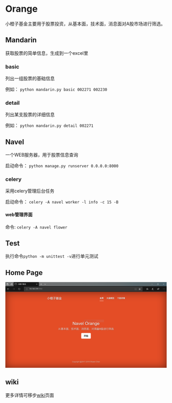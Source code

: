 # Orange

小橙子基金主要用于股票投资，从基本面，技术面，消息面对A股市场进行筛选。

## Mandarin

获取股票的简单信息，生成到一个excel里

### basic

列出一组股票的基础信息

例如： `python mandarin.py basic 002271 002230`

### detail

列出某支股票的详细信息

例如： `python mandarin.py detail 002271`

## Navel

一个WEB服务器，用于股票信息查询

启动命令： `python manage.py runserver 0.0.0.0:8000`

### celery

采用celery管理后台任务

启动命令： `celery -A navel worker -l info -c 15 -B`

#### web管理界面

命令: `celery -A navel flower`

## Test

执行命令`python -m unittest -v`进行单元测试

## Home Page

![主页](https://github.com/flychensc/orange/blob/master/sample/home.PNG)

## wiki

更多详情可移步[wiki](https://github.com/flychensc/orange/wiki)页面
